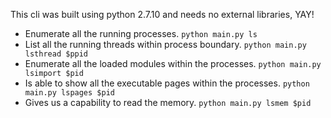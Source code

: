 This cli was built using python 2.7.10 and needs no external libraries, YAY!

- Enumerate all the running processes.
`python main.py ls`
- List all the running threads within process boundary.
`python main.py lsthread $ppid`
- Enumerate all the loaded modules within the processes.
`python main.py lsimport $pid`
- Is able to show all the executable pages within the processes.
`python main.py lspages $pid`
- Gives us a capability to read the memory.
`python main.py lsmem $pid`